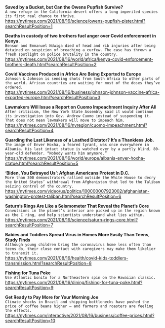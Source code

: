 **Saved by a Bucket, but Can the Owens Pupfish Survive?**\
`A new refuge in the California desert offers a long imperiled species its first real chance to thrive.`\
https://nytimes.com/2021/08/16/science/owens-pupfish-pister.html?searchResultPosition=1

**Deaths in custody of two brothers fuel anger over Covid enforcement in Kenya.**\
`Benson and Emmanuel Ndwiga died of head and rib injuries after being detained on suspicion of breaching a curfew. The case has thrown a fresh spotlight on police brutality in the country.`\
https://nytimes.com/2021/08/16/world/africa/kenya-covid-enforcement-brothers-death.html?searchResultPosition=2

**Covid Vaccines Produced in Africa Are Being Exported to Europe**\
`Johnson & Johnson is sending shots from South Africa to other parts of the world. African countries are waiting for most of the doses they’ve ordered.`\
https://nytimes.com/2021/08/16/business/johnson-johnson-vaccine-africa-exported-europe.html?searchResultPosition=3

**Lawmakers Will Issue a Report on Cuomo Impeachment Inquiry After All**\
`After criticism, the New York State Assembly said it would continue its investigation into Gov. Andrew Cuomo instead of suspending it. That does not mean lawmakers will move to impeach him.`\
https://nytimes.com/2021/08/16/nyregion/cuomo-impeachment.html?searchResultPosition=4

**Guarding the Last Likeness of a Loathed Dictator? It’s a Thankless Job.**\
`The image of Enver Hoxha, a feared tyrant, was once everywhere in Albania. His last intact statue is watched over by a partly blind, 80-year-old defender. “Nobody wants him anymore.”`\
https://nytimes.com/2021/08/16/world/europe/albania-enver-hoxha-statue.html?searchResultPosition=5

**‘Biden, You Betrayed Us’: Afghan Americans Protest in D.C.**\
`More than 300 demonstrators rallied outside the White House to decry the United States’ withdrawal from Afghanistan that led to the Taliban seizing control of the country.`\
https://nytimes.com/video/us/politics/100000007923002/afghanistan-washington-protest-taliban.html?searchResultPosition=6

**Saturn’s Rings Are Like a Seismometer That Reveal the Planet’s Core**\
`Convulsions in the planet’s interior are picked up in the region known as the C ring, and help scientists understand what lies within.`\
https://nytimes.com/2021/08/16/science/saturn-rings-core.html?searchResultPosition=7

**Babies and Toddlers Spread Virus in Homes More Easily Than Teens, Study Finds**\
`Although young children bring the coronavirus home less often than teens do, their close contact with caregivers may make them likelier to transmit it.`\
https://nytimes.com/2021/08/16/health/covid-kids-toddlers-transmission.html?searchResultPosition=8

**Fishing for Tuna Poke**\
`Use Atlantic bonito for a Northeastern spin on the Hawaiian classic.`\
https://nytimes.com/2021/08/16/dining/fishing-for-tuna-poke.html?searchResultPosition=9

**Get Ready to Pay More for Your Morning Joe**\
`Climate shocks in Brazil and shipping bottlenecks have pushed the price of coffee beans higher — and farmers and roasters are feeling the effects.`\
https://nytimes.com/interactive/2021/08/16/business/coffee-prices.html?searchResultPosition=10


